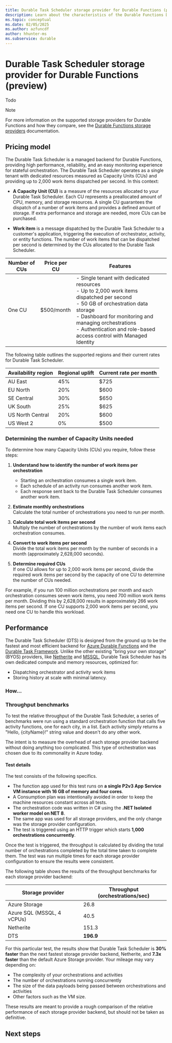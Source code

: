 ```yaml
---
title: Durable Task Scheduler storage provider for Durable Functions (preview)
description: Learn about the characteristics of the Durable Functions Durable Task Scheduler storage provider.
ms.topic: conceptual
ms.date: 02/05/2025
ms.author: azfuncdf
author: hhunter-ms
ms.subservice: durable
---
```


# Durable Task Scheduler storage provider for Durable Functions (preview)

Todo

> [!NOTE]
> For more information on the supported storage providers for Durable Functions and how they compare, see the [Durable Functions storage providers](../durable-functions-storage-providers.md) documentation.

## Pricing model

The Durable Task Scheduler is a managed backend for Durable Functions, providing high performance, reliability, and an easy monitoring experience for stateful orchestration. The Durable Task Scheduler operates as a single tenant with dedicated resources measured as Capacity Units (CUs) and providing up to 2,000 work items dispatched per second. In this context:

- **A Capacity Unit (CU)** is a measure of the resources allocated to your Durable Task Scheduler. Each CU represents a preallocated amount of CPU, memory, and storage resources. A single CU guarantees the dispatch of a number of work items and provides a defined amount of storage. If extra performance and storage are needed, more CUs can be purchased.

- **Work item** is a message dispatched by the Durable Task Scheduler to a customer's application, triggering the execution of orchestrator, activity, or entity functions. The number of work items that can be dispatched per second is determined by the CUs allocated to the Durable Task Scheduler.

| Number of CUs | Price per CU | Features |
| ------------- | ------------ | -------- |
| One CU        | $500/month   | - Single tenant with dedicated resources​</br>- Up to 2,000 work items dispatched per second​</br>- 50 GB of orchestration data storage​</br>- Dashboard for monitoring and managing orchestrations​</br>- Authentication and role-based access control with Managed Identity |

The following table outlines the supported regions and their current rates for Durable Task Scheduler.

| Availability region | Regional uplift | Current rate per month |
| ------------------- | --------------- | ---------------------- |
| AU East             | 45%             | $725                   |
| EU North            | 20%             | $600                   |
| SE Central          | 30%             | $650                   |
| UK South            | 25%             | $625                   |
| US North Central    | 20%             | $600                   |
| US West 2           | 0%              | $500                   |

### Determining the number of Capacity Units needed

To determine how many Capacity Units (CUs) you require, follow these steps:

1. **Understand how to identify the number of work items per orchestration**
   - Starting an orchestration consumes a single work item.
   - Each schedule of an activity run consumes another work item.
   - Each response sent back to the Durable Task Scheduler consumes another work item.
     
1. **Estimate monthly orchestrations**  
    Calculate the total number of orchestrations you need to run per month. 

1. **Calculate total work items per second**  
    Multiply the number of orchestrations by the number of work items each orchestration consumes.

1. **Convert to work items per second**  
    Divide the total work items per month by the number of seconds in a month (approximately 2,628,000 seconds).

1. **Determine required CUs**  
    If one CU allows for up to 2,000 work items per second, divide the required work items per second by the capacity of one CU to determine the number of CUs needed.

For example, if you run 100 million orchestrations per month and each orchestration consumes seven work items, you need 700 million work items per month. Dividing this by 2,628,000 results in approximately 266 work items per second. If one CU supports 2,000 work items per second, you need one CU to handle this workload.

## Performance

The Durable Task Scheduler (DTS) is designed from the ground up to be the fastest and most efficient backend for [Azure Durable Functions](../durable-functions-overview.md) and the [Durable Task Framework](https://github.com/Azure/durabletask). Unlike the other existing "bring your own storage" (BYOS) providers, like [Netherite](../durable-functions-storage-providers.md#netherite) and [MSSQL](../durable-functions-storage-providers.md#mssql), Durable Task Scheduler has its own dedicated compute and memory resources, optimized for:
- Dispatching orchestrator and activity work items
- Storing history at scale with minimal latency.

### How...


### Throughput benchmarks

To test the relative throughput of the Durable Task Scheduler, a series of benchmarks were run using a standard orchestration function that calls five activity functions, one for each city, in a list. Each activity simply returns a "Hello, {cityName}!" string value and doesn't do any other work. 

The intent is to measure the overhead of each storage provider backend without doing anything too complicated. This type of orchestration was chosen due to its commonality in Azure today. 

#### Test details

The test consists of the following specifics. 

- The function app used for this test runs on **a single P2v3 App Service VM instance with 16 GB of memory and four cores**. 
- A Consumption plan was intentionally avoided in order to keep the machine resources constant across all tests. 
- The orchestration code was written in C# using the **.NET Isolated worker model on NET 8**. 
- The same app was used for all storage providers, and the only change was the storage provider configuration.
- The test is triggered using an HTTP trigger which starts **1,000 orchestrations concurrently**. 

Once the test is triggered, the throughput is calculated by dividing the total number of orchestrations completed by the total time taken to complete them. The test was run multiple times for each storage provider configuration to ensure the results were consistent.

The following table shows the results of the throughput benchmarks for each storage provider backend:

| Storage provider | Throughput (orchestrations/sec) |
|------------------|---------------------------------|
| Azure Storage | 26.8 |
| Azure SQL (MSSQL, 4 vCPUs) | 40.5 |
| Netherite | 151.3 |
| DTS | **196.9** |

For this particular test, the results show that Durable Task Scheduler is **30% faster** than the next fastest storage provider backend, Netherite, and **7.3x faster** than the default Azure Storage provider. Your mileage may vary depending on:
- The complexity of your orchestrations and activities
- The number of orchestrations running concurrently
- The size of the data payloads being passed between orchestrations and activities
- Other factors such as the VM size. 

These results are meant to provide a rough comparison of the relative performance of each storage provider backend, but should not be taken as definitive.

## Next steps
